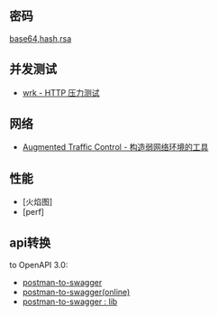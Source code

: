 ## 密码
[base64,hash,rsa](https://blog.zhengxianjun.com/online-tool/)

## 并发测试

- [wrk - HTTP 压力测试](https://github.com/wg/wrk)

## 网络

- [Augmented Traffic Control - 构造弱网络环境的工具](github.com/facebook/augmented-traffic-control)

## 性能

- [火焰图]
- [perf]

## api转换
to OpenAPI 3.0:
- [postman-to-swagger](https://www.npmjs.com/package/postman-to-swagger)
- [postman-to-swagger(online)](https://metamug.com/util/postman-to-swagger/)
- [postman-to-swagger : lib](https://github.com/tecfu/postman-to-swagger)